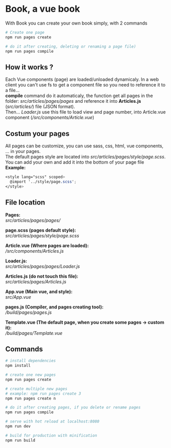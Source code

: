 # Book, a vue book
With Book you can create your own book simply, with 2 commands  
``` bash
# Create one page
npm run pages create

# do it after creating, deleting or renaming a page file)
npm run pages compile
``` 

## How it works ?
Each Vue components (page) are loaded/unloaded dynamicaly. In a web client you can't use fs to get a component file so you need to reference it to a file...  
**compile** command do it automaticaly, the function get all pages in the folder: *src/articles/pages/pages* and reference it into **Articles.js** (*src/articles/*) file (JSON format).  
Then... *Loader.js* use this file to load view and page number, into Article.vue component (*/src/components/Article.vue*)

## Costum your pages
All pages can be customize, you can use sass, css, html, vue components, ... in your pages.  
The default pages style are located into *src/articles/pages/style/page.scss*.  
You can add your own and add it into the bottom of your page file  
**Example:**
``` scss
<style lang="scss" scoped>
  @import '../style/page.scss';
</style>
```

## File location
**Pages:**  
*src/articles/pages/pages/*    

**page.scss (pages default style):**  
*src/articles/pages/style/page.scss*    

**Article.vue (Where pages are loaded):**  
*/src/components/Articles.js*  

**Loader.js:**  
*src/articles/pages/pages/Loader.js*   

**Articles.js (do not touch this file):**  
*src/articles/pages/Articles.js*   

**App.vue (Main vue, and style):**  
*src/App.vue*    

**pages.js (Compiler, and pages creating tool):**  
*/build/pages/pages.js*   

**Template.vue (The default page, when you create some pages -> custom it):**  
*/build/pages/Template.vue*

## Commands

``` bash
# install dependencies
npm install

# create one new pages
npm run pages create

# create multiple new pages
# example: npm run pages create 3
npm run pages create n

# do it after creating pages, if you delete or rename pages
npm run pages compile

# serve with hot reload at localhost:8080
npm run dev

# build for production with minification
npm run build
```
